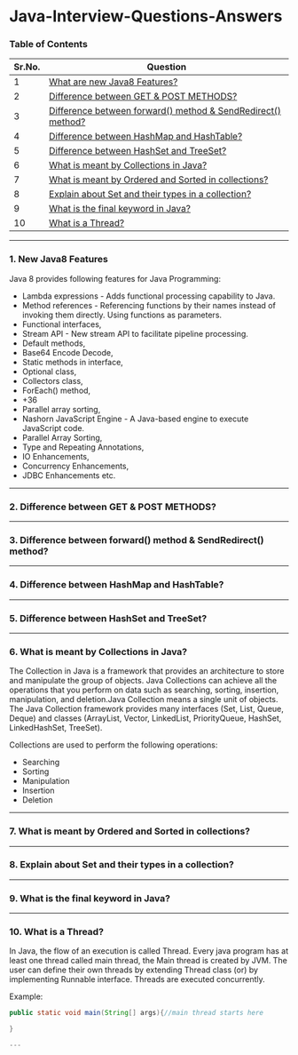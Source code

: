 # Java-Interview-Questions-Answers

### Table of Contents
| Sr.No.        | Question      | 
| ------------- |-------------| 
| 1             |[What are new Java8 Features?](https://github.com/aatul/Java-Interview-Questions-Answers/blob/master/README.md#1-new-java8-features) | 
| 2             |[Difference between GET & POST METHODS?](https://github.com/aatul/Java-Interview-Questions-Answers/blob/master/README.md#1-new-java8-features) |
| 3             |[Difference between forward() method & SendRedirect() method?](https://github.com/aatul/Java-Interview-Questions-Answers/blob/master/README.md#1-new-java8-features) |
| 4             |[Difference between HashMap and HashTable?](https://github.com/aatul/Java-Interview-Questions-Answers/blob/master/README.md#1-new-java8-features) |
| 5             |[Difference between HashSet and TreeSet?](https://github.com/aatul/Java-Interview-Questions-Answers/blob/master/README.md#1-new-java8-features) |
| 6             |[What is meant by Collections in Java?](https://github.com/aatul/Java-Interview-Questions-Answers/blob/master/README.md#6-what-is-meant-by-collections-in-java) | 
| 7             |[What is meant by Ordered and Sorted in collections?](https://github.com/aatul/Java-Interview-Questions-Answers/blob/master/README.md#1-new-java8-features) |
| 8             |[Explain about Set and their types in a collection?](https://github.com/aatul/Java-Interview-Questions-Answers/blob/master/README.md#1-new-java8-features) |
| 9             |[What is the final keyword in Java?](https://github.com/aatul/Java-Interview-Questions-Answers/blob/master/README.md#1-new-java8-features) |
| 10             |[What is a Thread?](https://github.com/aatul/Java-Interview-Questions-Answers/blob/master/README.md#1-new-java8-features) |
---

### 1. New Java8 Features

Java 8 provides following features for Java Programming:
*	Lambda expressions - Adds functional processing capability to Java. 
*	Method references - Referencing functions by their names instead of invoking them directly. Using functions as parameters. 
*	Functional interfaces,
*	Stream API - New stream API to facilitate pipeline processing. 
*	Default methods,
*	Base64 Encode Decode,
*	Static methods in interface,
*	Optional class,
*	Collectors class,
*	ForEach() method,
*	+36
*	Parallel array sorting,
*	Nashorn JavaScript Engine - A Java-based engine to execute JavaScript code. 
*	Parallel Array Sorting,
*	Type and Repeating Annotations,
*	IO Enhancements,
*	Concurrency Enhancements,
*	JDBC Enhancements etc.
---

### 2. Difference between GET & POST METHODS?
---

### 3. Difference between forward() method & SendRedirect() method?
---

### 4. Difference between HashMap and HashTable?
---

### 5. Difference between HashSet and TreeSet?
---

### 6. What is meant by Collections in Java?

The Collection in Java is a framework that provides an architecture to store and manipulate the group of objects. Java Collections can achieve all the operations that you perform on data such as searching, sorting, insertion, manipulation, and deletion.Java Collection means a single unit of objects. The Java Collection framework provides many interfaces (Set, List, Queue, Deque) and classes (ArrayList, Vector, LinkedList, PriorityQueue, HashSet, LinkedHashSet, TreeSet). 

Collections are used to perform the following operations:
*	Searching
*	Sorting
*	Manipulation
*	Insertion
*	Deletion 
---

### 7. What is meant by Ordered and Sorted in collections?
---

### 8. Explain about Set and their types in a collection?
---

### 9. What is the final keyword in Java?
---

### 10. What is a Thread?

In Java, the flow of an execution is called Thread. Every java program has at least one thread called main thread, the Main thread is created by JVM. The user can define their own threads by extending Thread class (or) by implementing Runnable interface. Threads are executed concurrently.

Example:
```java
public static void main(String[] args){//main thread starts here

}

---

